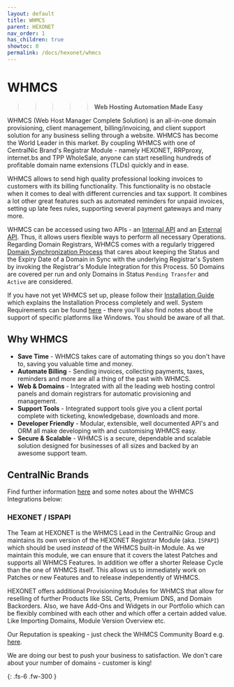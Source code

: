 ```yaml
---
layout: default
title: WHMCS
parent: HEXONET
nav_order: 1
has_children: true
showtoc: 0
permalink: /docs/hexonet/whmcs
---
```


# WHMCS

>>>>> **Web Hosting Automation Made Easy**

WHMCS (Web Host Manager Complete Solution) is an all-in-one domain provisioning, client management, billing/invoicing, and client support solution for any business selling through a website. WHMCS has become the World Leader in this market. By coupling WHMCS with one of CentralNic Brand's Registrar Module - namely HEXONET, RRPproxy, internet.bs and TPP WholeSale, anyone can start reselling hundreds of profitable domain name extensions (TLDs) quickly and in ease.

WHMCS allows to send high quality professional looking invoices to customers with its billing functionality. This functionality is no obstacle when it comes to deal with different currencies and tax support. It combines a lot other great features such as automated reminders for unpaid invoices, setting up late fees rules, supporting several payment gateways and many more.

WHMCS can be accessed using two APIs - an [Internal API](https://developers.whmcs.com/api/internal-api/) and an [External API](https://developers.whmcs.com/api/getting-started/). Thus, it allows users flexible ways to perform all necessary Operations. Regarding Domain Registrars, WHMCS comes with a regularly triggered [Domain Synchronization Process](https://docs.whmcs.com/Domain_Synchronisation) that cares about keeping the Status and the Expiry Date of a Domain in Sync with the underlying Registrar's System by invoking the Registrar's Module Integration for this Process. 50 Domains are covered per run and only Domains in Status `Pending Transfer` and `Active` are considered.

If you have not yet WHMCS set up, please follow their [Installation Guide](https://docs.whmcs.com/Installing_WHMCS) which explains the Installation Process completely and well. System Requirements can be found [here](https://docs.whmcs.com/System_Requirements) - there you'll also find notes about the support of specific platforms like Windows. You should be aware of all that.

## Why WHMCS

* **Save Time** - WHMCS takes care of automating things so you don't have to, saving you valuable time and money.
* **Automate Billing** - Sending invoices, collecting payments, taxes, reminders and more are all a thing of the past with WHMCS.
* **Web & Domains** - Integrated with all the leading web hosting control panels and domain registrars for automatic provisioning and management.
* **Support Tools** - Integrated support tools give you a client portal complete with ticketing, knowledgebase, downloads and more.
* **Developer Friendly** - Modular, extensible, well documented API's and ORM all make developing with and customising WHMCS easy.
* **Secure & Scalable** - WHMCS is a secure, dependable and scalable solution designed for businesses of all sizes and backed by an awesome support team.

## CentralNic Brands

Find further information [here](https://www.centralnicgroup.com/reseller/) and some notes about the WHMCS Integrations below:

### HEXONET / ISPAPI

The Team at HEXONET is the WHMCS Lead in the CentralNic Group and maintains its own version of the HEXONET Registrar Module (aka. `ISPAPI`) which should be used _instead_ of the WHMCS built-in Module. As we maintain this module, we can ensure that it covers the latest Patches and supports all WHMCS Features. In addition we offer a shorter Release Cycle than the one of WHMCS itself. This allows us to immediately work on Patches or new Features and to release independently of WHMCS.

HEXONET offers additional Provisioning Modules for WHMCS that allow for reselling of further Products like SSL Certs, Premium DNS, and Domain Backorders. Also, we have Add-Ons and Widgets in our Portfolio which can be flexibly combined with each other and which offer a certain added value. Like Importing Domains, Module Version Overview etc.

Our Reputation is speaking - just check the WHMCS Community Board e.g. [here](https://whmcs.community/topic/301180-who-is-the-best-domain-registrar-for-resellers-today/).

We are doing our best to push your business to satisfaction. We don't care about your number of domains - customer is king!

{: .fs-6 .fw-300 }
